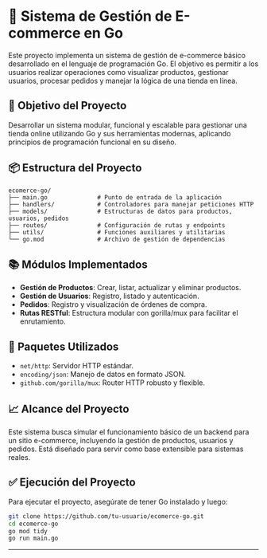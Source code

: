 
# 🛒 Sistema de Gestión de E-commerce en Go

Este proyecto implementa un sistema de gestión de e-commerce básico desarrollado en el lenguaje de programación Go. El objetivo es permitir a los usuarios realizar operaciones como visualizar productos, gestionar usuarios, procesar pedidos y manejar la lógica de una tienda en línea.

## 🚀 Objetivo del Proyecto
Desarrollar un sistema modular, funcional y escalable para gestionar una tienda online utilizando Go y sus herramientas modernas, aplicando principios de programación funcional en su diseño.

## 📦 Estructura del Proyecto

```
ecomerce-go/
├── main.go              # Punto de entrada de la aplicación
├── handlers/            # Controladores para manejar peticiones HTTP
├── models/              # Estructuras de datos para productos, usuarios, pedidos
├── routes/              # Configuración de rutas y endpoints
├── utils/               # Funciones auxiliares y utilitarias
└── go.mod               # Archivo de gestión de dependencias
```

## 📚 Módulos Implementados

- **Gestión de Productos**: Crear, listar, actualizar y eliminar productos.
- **Gestión de Usuarios**: Registro, listado y autenticación.
- **Pedidos**: Registro y visualización de órdenes de compra.
- **Rutas RESTful**: Estructura modular con gorilla/mux para facilitar el enrutamiento.

## 🔧 Paquetes Utilizados

- `net/http`: Servidor HTTP estándar.
- `encoding/json`: Manejo de datos en formato JSON.
- `github.com/gorilla/mux`: Router HTTP robusto y flexible.

## 📈 Alcance del Proyecto

Este sistema busca simular el funcionamiento básico de un backend para un sitio e-commerce, incluyendo la gestión de productos, usuarios y pedidos. Está diseñado para servir como base extensible para sistemas reales.



## ✅ Ejecución del Proyecto

Para ejecutar el proyecto, asegúrate de tener Go instalado y luego:

```bash
git clone https://github.com/tu-usuario/ecomerce-go.git
cd ecomerce-go
go mod tidy
go run main.go
```



---
